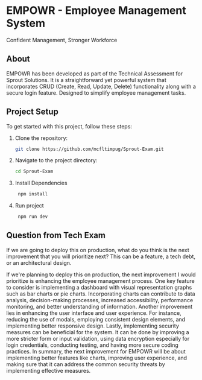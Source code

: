 # EMPOWR - Employee Management System

Confident Management, Stronger Workforce

## About
EMPOWR has been developed as part of the Technical Assessment for Sprout Solutions. It is a straightforward yet powerful system that incorporates CRUD (Create, Read, Update, Delete) functionality along with a secure login feature. Designed to simplify employee management tasks.

## Project Setup

To get started with this project, follow these steps:

1. Clone the repository:

   ```bash
   git clone https://github.com/mcfltimpug/Sprout-Exam.git
   
2. Navigate to the project directory:

    ```bash
    cd Sprout-Exam

3. Install Dependencies
   ```bash
    npm install

4. Run project
   ```bash
    npm run dev

## Question from Tech Exam

If we are going to deploy this on production, what do you think is the next
improvement that you will prioritize next? This can be a feature, a tech debt, or
an architectural design.

If we're planning to deploy this on production, the next improvement I would prioritize is enhancing the employee management process. One key feature to consider is implementing a dashboard with visual representation graphs such as bar charts or pie charts. Incorporating charts can contribute to data analysis, decision-making processes, increased accessibility, performance monitoring, and better understanding of information. Another improvement lies in enhancing the user interface and user experience. For instance, reducing the use of modals, employing consistent design elements, and implementing better responsive design. Lastly, implementing security measures can be beneficial for the system. It can be done by improving a more stricter form or input validation, using data encryption especially for login credentials, conducting testing, and having more secure coding practices. In summary, the next improvement for EMPOWR will be about implementing better features like charts, improving user experience, and making sure that it can address the common security threats by implementing effective measures.

